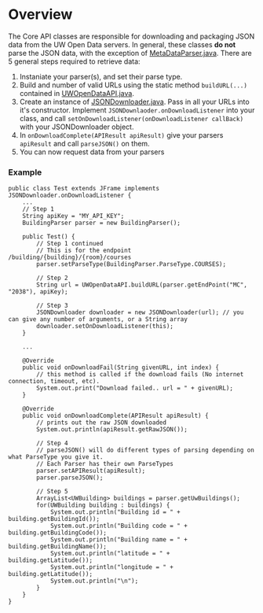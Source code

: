# Overview
The Core API classes are responsible for downloading and packaging JSON data from the UW Open Data servers.
In general, these classes <b>do not</b> parse the JSON data, with the exception of [MetaDataParser.java](MetaDataParser.java).
There are 5 general steps required to retrieve data:

1. Instaniate your parser(s), and set their parse type.
2. Build and number of valid URLs using the static method `buildURL(...)` contained in [UWOpenDataAPI.java](UWOpenDataAPI.java).
3. Create an instance of [JSONDownloader.java](JSONDownloader.java). Pass in all your URLs into it's constructor. Implement `JSONDownlaoder.onDownloadListener` into your class, and call `setOnDownloadListener(onDownloadListener callBack)` with your JSONDownloader object. 
4. In `onDownloadComplete(APIResult apiResult)` give your parsers `apiResult` and call `parseJSON()` on them.
5. You can now request data from your parsers

### Example

```
public class Test extends JFrame implements JSONDownloader.onDownloadListener {
    ...
    // Step 1
    String apiKey = "MY_API_KEY";
    BuildingParser parser = new BuildingParser();
    
    public Test() {
        // Step 1 continued
        // This is for the endpoint /building/{building}/{room}/courses
        parser.setParseType(BuildingParser.ParseType.COURSES); 
        
        // Step 2
        String url = UWOpenDataAPI.buildURL(parser.getEndPoint("MC", "2038"), apiKey);
        
        // Step 3
        JSONDownloader downloader = new JSONDownloader(url); // you can give any number of arguments, or a String array
        downloader.setOnDownloadListener(this);
    }
    
    ...
    
    @Override
    public void onDownloadFail(String givenURL, int index) {
        // this method is called if the download fails (No internet connection, timeout, etc). 
        System.out.print("Download failed.. url = " + givenURL);
    }

    @Override
    public void onDownloadComplete(APIResult apiResult) {
        // prints out the raw JSON downloaded
        System.out.println(apiResult.getRawJSON());
        
        // Step 4
        // parseJSON() will do different types of parsing depending on what ParseType you give it.
        // Each Parser has their own ParseTypes
        parser.setAPIResult(apiResult);
        parser.parseJSON();
        
        // Step 5
        ArrayList<UWBuilding> buildings = parser.getUwBuildings();
        for(UWBuilding building : buildings) {
            System.out.println("Building id = " + building.getBuildingId());
            System.out.println("Building code = " + building.getBuildingCode());
            System.out.println("Building name = " + building.getBuildingName());
            System.out.println("latitude = " + building.getLatitude());
            System.out.println("longitude = " + building.getLatitude());
            System.out.println("\n");
        }
    }
}
```
